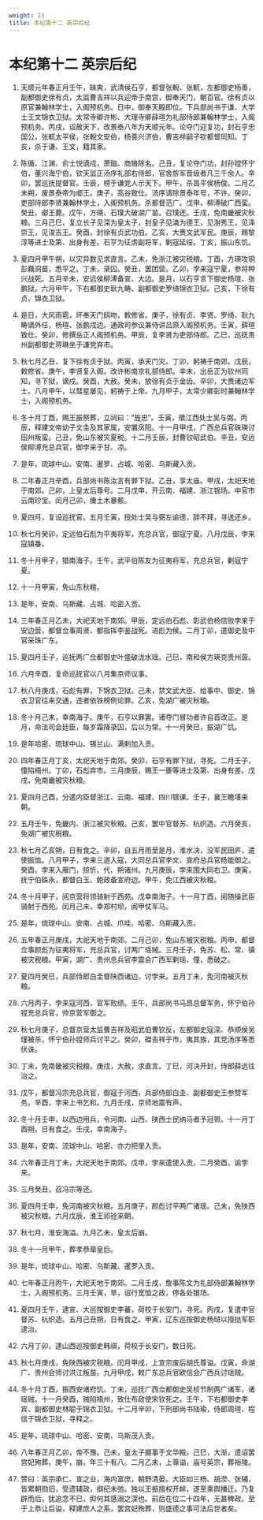 ```yaml
---
weight: 13
title: 本纪第十二 英宗后纪
---
```


# 本纪第十二 英宗后纪

1. <span id="本纪第十二_英宗后纪-1"></span>
天顺元年春正月壬午，昧爽，武清侯石亨，都督张輗、张軏，左都御史杨善，副都御史徐有贞，太监曹吉祥以兵迎帝于南宫，御奉天门，朝百官。徐有贞以原官兼翰林学士，入阁预机务。日中，御奉天殿即位。下兵部尚书于谦、大学士王文锦衣卫狱。太常寺卿许彬、大理寺卿薛瑄为礼部侍郎兼翰林学士，入阁预机务。丙戌，诏赦天下，改景泰八年为天顺元年。论夺门迎复功，封石亨忠国公，张軏太平侯，张輗文安伯，杨善兴济伯，曹吉祥嗣子钦都督同知。丁亥，杀于谦、王文，籍其家。

2. <span id="本纪第十二_英宗后纪-2"></span>
陈循、江渊、俞士悦谪戍，萧鎡、商辂除名。己丑，复论夺门功，封孙镗怀宁伯，董兴海宁伯，钦天监正汤序礼部右侍郎，官舍旂军晋级者凡三千余人。辛卯，罢巡抚提督官。壬辰，榜于谦党人示天下。甲午，杀昌平侯杨俊。二月乙未朔，废景泰帝为郕王。庚子，高谷致仕。汤序请除景泰年号，不许。癸卯，吏部侍郎李贤兼翰林学士，入阁预机务。杀都督范广。戊申，柳溥破广西蛮。癸丑，郕王薨。戊午，方瑛、石璞大破湖广苗。召璞还。壬戌，免南畿被灾秋粮。三月己巳，复立长子见深为皇太子，封皇子见潾为德王，见澍秀王，见泽崇王，见浚吉王。癸酉，封徐有贞武功伯。乙亥，大赉文武军民。庚辰，赐黎淳等进士及第、出身有差。石亨为征虏副将军，剿寇延绥。丁亥，振山东饥。

3. <span id="本纪第十二_英宗后纪-3"></span>
夏四月甲午朔，以灾异数见求直言。乙未，免浙江被灾税粮。丁酉，方瑛攻铜彭藕洞苗，悉平之。丁未，录囚。癸丑，罢团营。乙卯，孛来寇宁夏，参将种兴战死。五月辛未，安远侯柳溥备宣、大边。是月，以石亨言下御史杨瑄、张鹏狱。六月甲午，下右都御史耿九畴、副都御史罗绮锦衣卫狱。己亥，下徐有贞、锦衣卫狱。

4. <span id="本纪第十二_英宗后纪-4"></span>
是日，大风雨雹，坏奉天门鸱吻，敕修省。庚子，徐有贞、李贤、罗绮、耿九畴谪外任，杨瑄、张鹏戍边。通政司参议兼侍讲吕原入阁预机务。壬寅，薛瑄致仕。癸卯，修撰岳正人阁预机务。甲辰，复李贤为吏部侍郎。乙巳，巡抚贵州副都御史蒋琳坐于谦党弃市。

5. <span id="本纪第十二_英宗后纪-5"></span>
秋七月乙丑，复下徐有贞于狱。丙寅，承天门灾。丁卯，躬祷于南郊。戊辰，敕修省。庚午，李贤复入阁。改许彬南京礼部侍郎。辛未，出岳正为钦州同知，寻下狱，谪戍。癸酉，大赦。癸未，放徐有贞于金齿。辛卯，大赉诸边军士。八月甲午，以彗星屡见，躬祷于上帝。九月甲子，太常少卿彭时兼翰林学士，入阁预机务。

6. <span id="本纪第十二_英宗后纪-6"></span>
冬十月丁酉，赐王振祭葬，立祠曰：“旌忠”。壬寅，徵江西处士吴与弼。丙辰，释建文帝幼子文圭及其家属，安置凤阳。十一月甲戌，广西总兵官硃瑛讨田州叛蛮。己丑，免山东被灾夏税。十二月壬辰，封曹钦昭武伯。辛丑，安远侯柳溥充总兵官，御孛来于甘、凉。

7. <span id="本纪第十二_英宗后纪-7"></span>
是年，琉球中山、安南、暹罗、占城、哈密、乌斯藏入贡。

8. <span id="本纪第十二_英宗后纪-8"></span>
二年春正月辛酉，兵部尚书陈汝言有罪下狱。乙丑，享太庙。甲戌，太祀天地于南郊。己卯，上皇太后尊号。二月戊申，开云南、福建、浙江银场。中官市云南珍宝。闰月己卯，瘗土木暴骸。

9. <span id="本纪第十二_英宗后纪-9"></span>
夏四月，复设巡抚官。五月壬寅，授处士吴与弼左谕德，辞不拜，寻送还乡。

10. <span id="本纪第十二_英宗后纪-10"></span>
秋七月癸卯，定远伯石彪为平夷将军，充总兵官，御寇宁夏。八月戊辰，孛来寇镇番。

11. <span id="本纪第十二_英宗后纪-11"></span>
冬十月甲子，猎南海子。壬午，武平伯陈友为征夷将军，充总兵官，剿寇宁夏。

12. <span id="本纪第十二_英宗后纪-12"></span>
十一月甲寅，免山东秋粮。

13. <span id="本纪第十二_英宗后纪-13"></span>
是年，安南、乌斯藏、占城、哈密入贡。

14. <span id="本纪第十二_英宗后纪-14"></span>
三年春正月乙未，大祀天地于南郊。甲辰，定远伯石彪、彰武伯杨信败孛来于安边营，都督佥事周贤、都指挥李鉴战死。进彪为侯。二月丁卯，遣御史及中官采珠广东。

15. <span id="本纪第十二_英宗后纪-15"></span>
夏四月壬子，巡抚两广佥都御史叶盛破泷水瑶。己巳，南和侯方瑛克贵州茵。

16. <span id="本纪第十二_英宗后纪-16"></span>
六月辛酉，复命巡抚官以八月集京师议事。

17. <span id="本纪第十二_英宗后纪-17"></span>
秋八月庚戌，石彪有罪，下锦衣卫狱。己未，禁文武大臣、给事中、御史、锦衣卫官往来交通，违者依铁榜例论罪。乙亥，免湖广被灾秋粮。

18. <span id="本纪第十二_英宗后纪-18"></span>
冬十月己未，幸南海子。庚午，石亨以罪罢。诸夺门冒功者许自首改正。是月，命法司会廷臣，每岁霜降录囚，后以为常。十一月癸巳，振湖广饥。

19. <span id="本纪第十二_英宗后纪-19"></span>
是年哈密、琉球中山、锡兰山、满剌加入贡。

20. <span id="本纪第十二_英宗后纪-20"></span>
四年春正月丁亥，太祀天地于南郊。癸卯，石亨有罪下狱，寻死。二月壬子，僮陷梧州。丁卯，石彪弃市。三月庚辰，赐王一夔等进士及第、出身有差。戊戌，免南畿被灾秋粮。

21. <span id="本纪第十二_英宗后纪-21"></span>
夏四月己酉，分遣内臣督浙江、云南、福建、四川银课。壬子，襄王瞻墡来朝。

22. <span id="本纪第十二_英宗后纪-22"></span>
五月壬午，免畿内、浙江被灾秋粮。己亥，罢中官督苏、杭织造。六月癸亥，免湖广被灾税粮。

23. <span id="本纪第十二_英宗后纪-23"></span>
秋七月乙亥朔，日有食之。辛卯，自五月雨至是月，淮水决，没军民田庐，遣使振恤。八月甲子，孛来三道入寇，大同总兵官李文、宣府总兵官杨能御之。癸酉，孛来入雁门，掠忻、代、朔诸州。九月庚辰，孛来围大同右卫。庚寅，抚宁伯硃永，都督白玉、鲍政备宣府边。甲午，免江西被灾秋粮。

24. <span id="本纪第十二_英宗后纪-24"></span>
冬十月甲子，阅京营将领骑射于西苑。戊幸南海子。十一月丁酉，阅随操武臣骑射于西苑。闰月己未，幸郑村坝，阅甲仗军马。

25. <span id="本纪第十二_英宗后纪-25"></span>
是年，琉球中山、安南、占城、爪哇、哈密、乌斯藏入贡。

26. <span id="本纪第十二_英宗后纪-26"></span>
五年春正月庚戌，大祀天地于南郊。二月己卯，免山东被灾税粮。丙申，都督佥事颜彪为征夷将军，充总兵官，讨两广瑶贼。三月壬子，免苏、松、常、镇被灾税粮。甲寅，湖广、贵州总兵官李震会广西军剿瑶、僮，悉破之。

27. <span id="本纪第十二_英宗后纪-27"></span>
夏四月癸巳，兵部侍郎白圭督陕西诸边。讨孛来。五月丁未，免河南被灭秋粮。

28. <span id="本纪第十二_英宗后纪-28"></span>
六月丙子，孛来寇河西，官军败绩。壬午，兵部尚书马昂总督军务，怀宁伯孙镗充总兵官，帅京营军御之。

29. <span id="本纪第十二_英宗后纪-29"></span>
秋七月庚子，总督京营太监曹吉祥及昭武伯曹钦反，左都御史寇深、恭顺侯吴瑾被杀，怀宁伯孙镗师兵讨平之。癸卯，磔吉祥于市，夷其族，其党汤序等悉伏诛。

30. <span id="本纪第十二_英宗后纪-30"></span>
丁未，免南畿被灾税粮。庚戌，大赦，求直言。丁巳，河决开封，侍郎薛远往治之。

31. <span id="本纪第十二_英宗后纪-31"></span>
戊午，都督冯宗充总兵官，御寇于河西，兵部侍郎白圭、副都御史王参赞军务。辛酉，孛来上书乞和。九月壬戌，京师地震有声。

32. <span id="本纪第十二_英宗后纪-32"></span>
冬十月壬申，以西边用兵，令河南、山西、陕西士民纳马者予冠带。十一月丁酉朔，日有食之。壬戌，幸南海子。

33. <span id="本纪第十二_英宗后纪-33"></span>
是年，安南、流球中山、哈密、亦力把里入贡。

34. <span id="本纪第十二_英宗后纪-34"></span>
六年春正月丁未，大祀天地于南郊。戊申，孛来遣使入贡。二月癸酉，谕孛来。

35. <span id="本纪第十二_英宗后纪-35"></span>
三月癸丑，召冯宗等还。

36. <span id="本纪第十二_英宗后纪-36"></span>
夏四月壬申，免河南被灾秋粮。五月庚子，颜彪讨平两广诸瑶。己未，免陕西被灾秋粮。六月戊辰，淮王祁铨来朝。

37. <span id="本纪第十二_英宗后纪-37"></span>
秋七月，淮安海溢。九月乙未，皇太后崩。

38. <span id="本纪第十二_英宗后纪-38"></span>
冬十一月甲午，葬孝恭章皇后。

39. <span id="本纪第十二_英宗后纪-39"></span>
是年，琉球中山、哈密、乌斯藏、暹罗入贡。

40. <span id="本纪第十二_英宗后纪-40"></span>
七年春正月丙午，大祀天地于南郊。二月壬戌，詹事陈文为礼部侍郎兼翰林学士，入阁预机务。三月壬寅，旱，诏行宽恤之政，停各处银场。

41. <span id="本纪第十二_英宗后纪-41"></span>
夏四月壬午，逮宣、大巡按御史李蕃，荷校于长安门，寻死。丙戌，复遣中官督苏、杭织造。五月己丑朔，日有食之。甲寅，辽东巡按御史杨琎以擅挞军职逮治。

42. <span id="本纪第十二_英宗后纪-42"></span>
六月丁卯，逮山西巡按御史韩祺，荷校于长安门，数日死。

43. <span id="本纪第十二_英宗后纪-43"></span>
秋七月庚戌，免陕西被灾税粮。闰月甲戌，上宣宗废后胡氏尊谥。戊寅，命湖广、贵州会师讨洪江叛苗。九月甲戌，敕广东总兵官欧信会广西兵讨瑶贼。

44. <span id="本纪第十二_英宗后纪-44"></span>
冬十月丁酉，振西安诸府饥。丁未，巡抚广西佥都御史吴桢节制两广诸军，诸瑶贼。十一月癸酉，贼陷梧州，致仕布政使宋钦死之。壬午，下右都御史李宾、副都御史林聪于锦衣卫狱。十二月辛卯，下刑部尚书陆瑜，侍郎周瑄、程信于锦衣卫狱，寻释之。

45. <span id="本纪第十二_英宗后纪-45"></span>
是年，琉球中山、哈密、安南、乌斯茂入贡。

46. <span id="本纪第十二_英宗后纪-46"></span>
八年春正月乙卯，帝不豫。己未，皇太子摄事于文华殿。己巳，大渐，遗诏罢宫妃殉葬。庚午，崩，年三十有八。二月乙未，上尊谥，庙号英宗，葬裕陵。

47. <span id="本纪第十二_英宗后纪-47"></span>
赞曰：英宗承仁、宣之业，海内富庶，朝野清晏。大臣如三杨、胡濙、张辅，皆累朝勋旧，受遗辅政，纲纪未弛。独以王振擅权开衅，遂至乘舆播迁。乃复辟而后，犹追念不巳，抑何其感溺之深也。前后在位二十四年，无甚稗政。至于上恭让后谥，释建庶人之系，罢宫妃殉葬，则盛德之事可法后世者矣。
